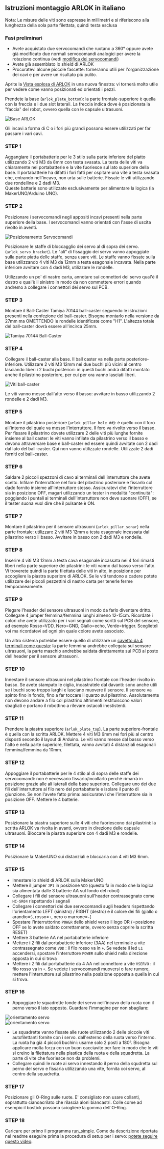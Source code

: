 ## Istruzioni montaggio ARLOK in italiano

Nota: Le misure delle viti sono espresse in millimetri e si riferiscono alla lunghezza della sola parte filettata, quindi testa esclusa

### Fasi preliminari

- Avete acquistato due servocomandi che ruotano a 360° oppure avete già modificato due normali servocomandi analogici per avere la rotazione continua (vedi [modifica dei servocomandi](servo_mod.md))
- Avete già assemblato lo shield di ARLOK
- Procuratevi alcune piccole fascette: torneranno utili per l'organizzazione dei cavi e per avere un risultato più pulito.

Aprite la [Vista esplosa di ARLOK](./media/arlok_3d_exploded.stl) in una nuova finestra: vi tornerà molto utile per vedere come vanno posizionati ed orientati i pezzi.

Prendete la base (`arlok_plate_bottom`): la parte frontale-superiore è quella con la freccia e i due slot laterali. La freccia indica dove è posizionata la "faccia" del robot, ovvero quella con le capsule ultrasuoni.

![Base ARLOK](../media/instructions/plate_bottom_overview.png)

Gli incavi a forma di C o i fori più grandi possono essere utilizzati per far passare i vari cavi.

### STEP 1
Aggangiare il portabatterie per le 3 stilo sulla parte inferiore del piatto utilizzando 2 viti M3 da 8mm con testa svasata.
La testa delle viti va chiaramente nel portabatterie e la vite fuoriesce sul lato superiore della base. Il portabatterie ha difatti i fori fatti per ospitare una vite a testa svasata che, entrando nell'incavo, non urta sulle batterie. Fissate le viti utilizzando due rondelline e 2 dadi M3.  
Queste batterie sono utilizzate esclusivamente per alimentare la logica (la MakerUNO/Arduino UNO).

### STEP 2
Posizionare i servocomandi negli appositi incavi presenti nella parte superiore della base. I servocomandi vanno orientati con l'asse di uscita rivolto in aventi.

![Posizionamento Servocomandi](../media/instructions/servo_alignment.png)

Posizionare le staffe di bloccagglio dei servo al di sopra dei servo. (`arlok_servo_bracket`). Le "ali" di fissaggio dei servo vanno appoggiate sulla parte piatta delle staffe, senza usare viti. Le staffe vanno fissate sulla base utilizzando 4 viti M3 da 12mm a testa esagonale incavata. Nella parte inferiore avvitare con 4 dadi M3, utilizzare le rondelle.

Utilizzando un po' di nastro carta, annotare sui connettori dei servo qual'è il destro e qual'è il sinistro in modo da non commettere errori quando andremo a collegare i connettori dei servo sul PCB.

### STEP 3
Montare il Ball-Caster Tamiya 70144 ball-caster seguendo le istruzioni presenti nella confezione del ball-caster. Bisogna montarlo nella versione da 27mm ma OMETTENDO le rondelle identificate come "H1". L'altezza totale del ball-caster dovrà essere all'incirca 25mm.

![Tamiya 70144 Ball-Caster](../media/instructions/ball_caster_27mm.png)

### STEP 4
Collegare il ball-caster alla base. Il ball caster va nella parte posteriore-inferiore. Utilizzare 2 viti M3 12mm nei due buchi più vicini al centro lasciando liberi i 2 buchi posteriori: in questi buchi andrà difatti montato anche il pilastrino posteriore, per cui per ora vanno lasciati liberi.

![Viti ball-caster](../media/instructions/ballcaster_first_screws.png)

Le viti vanno messe dall'alto verso il basso: avvitare in basso utilizzando 2 rondelle e 2 dadi M3.

### STEP 5
Montare il pilastrino posteriore (`arlok_pillar_hole_##`): è quello con il foro all'interno del quale va messo l'interruttore. Il foro va rivolto verso il basso. Per fissare il pilastrino dovete utilizzare 2 delle viti più lunghe fornite insieme al ball caster: le viti vanno infilate da pilastrino verso il basso e devono attraversare base e ball-caster ed essere quindi avvitate con 2 dadi dal lato del ball-caster. Qui non vanno utilizzate rondelle. Utilizzate 2 dadi forniti col ball-caster.

### STEP 6
Saldare 2 piccoli spezzoni di cavo ai terminali dell'interruttore che avete scelto. Infilare l'interruttore nel foro del pilastrino posteriore e fissarlo col dado fornito insieme all'interruttore stesso. Assicuratevi che l'interruttore sia in posizione OFF, magari utilizzando un tester in modalità "continuità": poggiando i puntali ai terminali dell'interruttore non deve suonare (OFF), se il tester suona vuol dire che il pulsante è ON.

### STEP 7
Montare il pilastrino per il sensore ultrasuoni (`arlok_pillar_sonar`) nella parte frontale: utilizzare 2 viti M3 12mm a testa esagonale incassata dal pilastrino verso il basso. Avvitare in basso con 2 dadi M3 e rondelle.

### STEP 8
Inserire 4 viti M3 12mm a testa cava esagonale incassata nei 4 fori rimasti liberi nella parte superiore dei pilastrini: le viti vanno dal basso verso l'alto. Vi troverete quindi la parte filettata delle viti in alto, in posizione per accogliere la piastra superiore di ARLOK. Se le viti tendono a cadere potete utilizzare dei piccoli pezzettini di nastro carta per tenerle ferme temporaneamente.

### STEP 9
Piegare l'header del sensore ultrasuoni in modo da farlo diventare dritto. Collegare 4 jumper femmina/femmina lunghi almeno 12-15cm. Ricordate i colori che avete utilizzato per i vari segnali come scritti sul PCB del sensore, ad esempio Rosso=VDD, Nero=GND, Giallo=echo, Verde=trigger. Sceglieteli voi ma ricordatevi ad ogni pin quale colore avete associato.

Un altro sistema potrebbe essere quello di utilizzare un [cavetto da 4 terminali come questo](https://www.futurashop.it/cavi-connettori-adattatori/cavi/vari-con-connettore/cavetto-maschio-femmina-30cm-4PIN-1606-CAVOFM4P?tracking=5f004a6ba8be7): la parte femmina andrebbe collegata sul sensore ultrasuoni, la parte maschio andrebbe saldata direttamente sul PCB al posto dell'header per il sensore ultrasuoni. 

### STEP 10
Innestare il sensore ultrasuoni nel pilastrino frontale con l'header rivolto in basso. Se avete stampato le ciglia, incastratele dal davanti: sono anche utili se i buchi sono troppo larghi e lasciano muovere il sensore. Il sensore va spinto fino in fondo, fino a far toccare il quarzo sul pilastrino. Assolutamente non devono andare a filo col pilastrino altrimenti restituiscono valori sbagliati e portano il robottino a rilevare ostacoli inestistenti.

### STEP 11
Prendere la piastra superiore (`arlok_plate_top`). La parte superiore-frontale è quella con la scritta ARLOK. Mettere 4 viti M3 6mm nei fori più al centro disposti secondo il layout di Arduino. Le viti vanno messe dal basso verso l'alto e nella parte superiore, filettata, vanno avvitati 4 distanziali esagonali femmina/femmina da 10mm.

### STEP 12
Appoggiare il portabatterie per le 4 stilo al di sopra delle staffe dei servocomandi: non è necessario fissarlo/incollarlo perchè rimarrà in posizione grazie alle ali laterali della base superiore. Collegare uno dei due fili dell'interruttore al filo nero del portabatterie e isolare il punto di giunzione. Se non l'avete fatto prima: assicuratevi che l'interruttore sia in posizione OFF. Mettere le 4 batterie.

### STEP 13
Posizionare la piastra superiore sulle 4 viti che fuoriescono dai pilastrini: la scritta ARLOK va rivolta in avanti, ovvero in direzione delle capsule ultrasuoni. Bloccare la piastra superiore con 4 dadi M3 e rondelle.

### STEP 14
Posizionare la MakerUNO sui distanziali e bloccarla con 4 viti M3 6mm.

### STEP 15
- Innestare lo shield di ARLOK sulla MakerUNO
- Mettere il jumper `JP1` in posizione `VDD` (questo fa in modo che la logica sia alimentata dalle 3 batterie AA sul fondo del robot)
- Collegare i fili del sensore ultrasuoni sull'header contrassegnato come `HC-SR04` rispettando i segnali
- Collegare i connettori dei due servocomandi sugli headers rispettando l'orientamento LEFT (sinistro) / RIGHT (destro) e il colore dei fili (giallo o arandio=`S`, rosso=`+`, nero o marrone=`-`)
- Spostare l'interruttorino `POWER` dello shield verso il logo OR (=posizione OFF se lo avete saldato correttamente, ovvero senza coprire la scritta RESET)
- Mettere 3 batterie AA nel portabatterie inferiore
- Mettere i 2 fili dal portabatterie inferiore (3AA) nel terminale a vite contrassegnato come `VDD` : il filo rosso va in `+`. Se vedete il led `L1` accendersi, spostare l'interruttore `POWER` sullo shield nella direzione opposta in cui si trova
- Mettere i 2 fili dal portabatterie da 4 AA nel connettore a vite `VSERVO` : il filo rosso va in `+`. Se vedete i servocomandi muoversi o fare rumore, mettere l'interruttore sul pilastrino nella posizione opposta a quella in cui si trova.

### STEP 16
- Appoggiare le squadrette tonde dei servo nell'incavo della ruota con il perno verso il lato opposto. Guardare l'immagine per non sbagliare:

![orientamento servo](../media/instructions/arlok_servo_hub_orientation.png)  
![orientamento servo](../media/instructions/arlok_servo_hub_orientation2.png)

- Le squadrette vanno fissate alle ruote utilizzando 2 delle piccole viti autofilettanti fornite con i servo. dall'esterno della ruota verso l'interno. La ruota ha già 4 piccoli buchini: usarne solo 2 posti a 180°. Bisogna applicare molta forza con un buon cacciavite per fare in modo che le viti si creino la filettatura nella plastica della ruota e della squadretta. La parte di vite che fuoriesce non da problemi.
- Collegare quindi le ruote ai servo innestando il perno della squdretta sul perno del servo e fissarla utilizzando una vite, fornita coi servo, al centro della squadretta. 

### STEP 17
Posizionare gli O-Ring sulle ruote. E' consigliato non usare collanti, soprattutto cianoacrilato che rilascia aloni biancastri. Colle come ad esempio il bostick possono sciogliere la gomma dell'O-Ring.

### STEP 18
Caricare per primo il programma [run_simple](../arduino/run_simple). Come da descrizione riportata nel readme eseguire prima la procedura di setup per i servo: [potete seguire questo video](https://youtu.be/qzJxrcuSvpU).